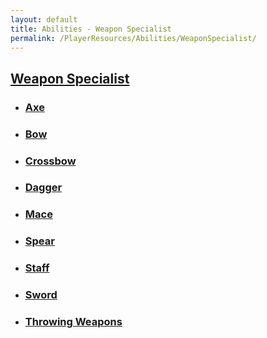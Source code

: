 ```yaml
---
layout: default
title: Abilities - Weapon Specialist
permalink: /PlayerResources/Abilities/WeaponSpecialist/
---
```

## [Weapon Specialist](#Weapon-Specialist)

- ### [Axe]({{site.baseurl}}/PlayerResources/Abilities/WeaponSpecialist/Axe/#Axe)
- ### [Bow]({{site.baseurl}}/PlayerResources/Abilities/WeaponSpecialist/Bow/#Bow)
- ### [Crossbow]({{site.baseurl}}/PlayerResources/Abilities/WeaponSpecialist/Crossbow/#Crossbow)
- ### [Dagger]({{site.baseurl}}/PlayerResources/Abilities/WeaponSpecialist/Dagger/#Dagger)
- ### [Mace]({{site.baseurl}}/PlayerResources/Abilities/WeaponSpecialist/Mace/#Mace)
- ### [Spear]({{site.baseurl}}/PlayerResources/Abilities/WeaponSpecialist/Spear/#Spear)
- ### [Staff]({{site.baseurl}}/PlayerResources/Abilities/WeaponSpecialist/Staff/#Staff)
- ### [Sword]({{site.baseurl}}/PlayerResources/Abilities/WeaponSpecialist/Sword/#Sword)
- ### [Throwing Weapons]({{site.baseurl}}/PlayerResources/Abilities/WeaponSpecialist/ThrowingWeapons/#Throwing-Weapons)